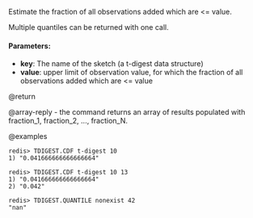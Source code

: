 Estimate the fraction of all observations added which are <= value.

Multiple quantiles can be returned with one call.

#### Parameters:

* **key**: The name of the sketch (a t-digest data structure)
* **value**: upper limit of observation value, for which the fraction of all observations added which are <= value

@return

@array-reply - the command returns an array of results populated with fraction_1, fraction_2, ..., fraction_N.

@examples

```
redis> TDIGEST.CDF t-digest 10
1) "0.041666666666666664"
```
```
redis> TDIGEST.CDF t-digest 10 13
1) "0.041666666666666664"
2) "0.042"
```
```
redis> TDIGEST.QUANTILE nonexist 42
"nan"
```
